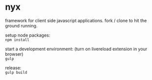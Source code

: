 nyx
==================================
framework for client side javascript applications. fork / clone to hit the ground running.

setup node packages:<br>
<code>npm install</code>

start a development environment:
(turn on livereload extension in your browser)<br>
<code>gulp</code>

release:<br>
<code>gulp build</code>

